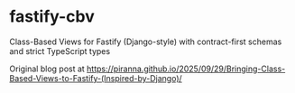 # fastify-cbv

Class-Based Views for Fastify (Django-style) with contract-first schemas and strict TypeScript types

Original blog post at <https://piranna.github.io/2025/09/29/Bringing-Class-Based-Views-to-Fastify-(Inspired-by-Django)/>

